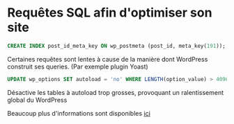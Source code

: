 # Requêtes SQL afin d'optimiser son site

```sql
CREATE INDEX post_id_meta_key ON wp_postmeta (post_id, meta_key(191));
```

Certaines requêtes sont lentes à cause de la manière dont WordPress
construit ses queries. (Par exemple plugin Yoast)

```sql
UPDATE wp_options SET autoload = 'no' WHERE LENGTH(option_value) > 4096 AND autoload = 'yes';
```

Désactive les tables à autoload trop grosses, provoquant un
ralentissement global du WordPress

Beaucoup plus d'informations sont disponibles
[ici](https://kinsta.com/knowledgebase/wp-options-autoloaded-data/)
